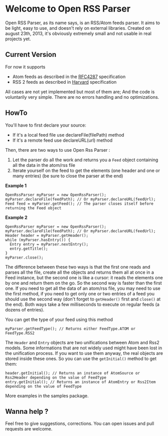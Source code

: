 # Welcome to Open RSS Parser

Open RSS Parser, as its name says, is an RSS/Atom feeds parser. It aims to be light, easy to use, and doesn't rely on external libraries.
Created on august 23th, 2013, it's obviously extremely small and not usable in real projects yet.  

## Current Version

For now it supports

* Atom feeds as described in the [RFC4287](http://www.ietf.org/rfc/rfc4287.txt) specification
* RSS 2 feeds as described in [Harvard](http://cyber.law.harvard.edu/tech/rss) specification

All cases are not yet implemented but most of them are; And the code is voluntarily very simple. There are no errors handling and no optimizations.

## HowTo

You'll have to first declare your source:
* If it's a local feed file use declareFile(filePath) method
* If it's a remote feed use declareURL(url) method

Then, there are two ways to use Open Rss Parser :
1. Let the parser do all the work and returns you a `Feed` object containing all the data in the atom/rss file
2. Iterate yourself on the feed to get the elements (one header and one or many entries) (be sure to close the parser at the end)

**Example 1**

    OpenRssParser myParser = new OpenRssParser();
    myParser.declareFile(feedPath); // Or myParser.declareURL(feedUrl);
    Feed feed = myParser.getFeed(); // The parser closes itself before returning the Feed object

**Example 2**

    OpenRssParser myParser = new OpenRssParser();
    myParser.declareFile(feedPath); // Or myParser.declareURL(feedUrl);
    Header header = myParser.getHeader();
    while (myParser.hasEntry()) {
      Entry entry = myParser.nextEntry();
      entry.getTitle();
    }
    myParser.close();

The difference between these two ways is that the first one reads and parses all the file, create all the objects and returns them all at once in a Feed instance, but the second one is like a cursor: it reads the elements one by one and return them on the go. So the second way is faster than the first one. If you need to get all the data of an atom/rss file, you may need to use the first method, if you need to get only one or two entries of a feed you should use the second way (don't forget to `getHeader()` first and `close()` at the end). Both ways take a few milliseconds to execute on regular feeds (a dozens of entries).

You can get the type of your feed using this method

    myParser.getFeedType(); // Returns either FeedType.ATOM or FeedType.RSS2

The `Header` and `Entry` objects are two unifications between Atom and Rss2 models. Some informations that are not widely used might have been lost in the unification process. If you want to use them anyway, the real objects are stored inside these ones. So you can use the `getInitial()` method to get them:

    header.getInitial(); // Returns an instance of AtomSource or Rss2Header depending on the value of FeedType
    entry.getInitial(); // Returns an instance of AtomEntry or Rss2Item depending on the value of FeedType

More examples in the samples package.

## Wanna help ?

Feel free to give suggestions, corrections. You can open issues and pull requests are welcome.